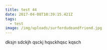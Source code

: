```yaml
---
title: test 44
date: 2017-04-08T10:39:15.421Z
tags:
  - test
image: /img/uploads/surferdudeandfriend.jpg
---
```


dksjn sdckjh qsckj hqsckhqsc kqsch
